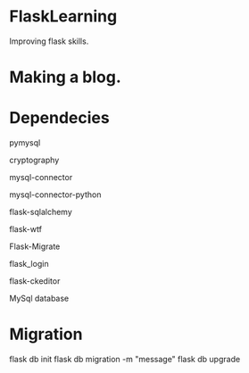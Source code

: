 # FlaskLearning


Improving flask skills.

# Making a blog.



# Dependecies

pymysql

cryptography

mysql-connector

mysql-connector-python

flask-sqlalchemy

flask-wtf

Flask-Migrate

flask_login

flask-ckeditor

MySql database



# Migration
flask db init
flask db migration -m "message"
flask db upgrade